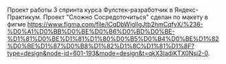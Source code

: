 Проект работы 3 спринта курса Фулстек-разработчик в Яндекс-Практикум. 
Проект "Сложно Сосредоточиться" сделан по макету в фигме https://www.figma.com/file/lCqDbWjgllgJtb2hmCqfyX/%236-%D0%A1%D0%BB%D0%BE%D0%B6%D0%BD%D0%BE-%D1%81%D0%BE%D1%81%D1%80%D0%B5%D0%B4%D0%BE%D1%82%D0%BE%D1%87%D0%B8%D1%82%D1%8C%D1%81%D1%8F?type=design&node-id=601-193&mode=design&t=qkX3IadiKTX0Nsj2-0.
